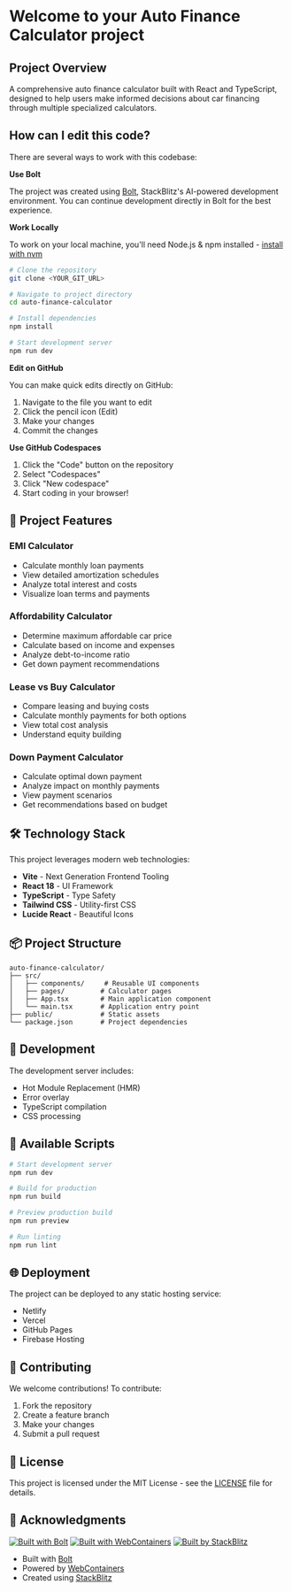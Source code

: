 # Welcome to your Auto Finance Calculator project

## Project Overview

A comprehensive auto finance calculator built with React and TypeScript, designed to help users make informed decisions about car financing through multiple specialized calculators.

## How can I edit this code?

There are several ways to work with this codebase:

**Use Bolt**

The project was created using [Bolt](https://bolt.xt.app), StackBlitz's AI-powered development environment. You can continue development directly in Bolt for the best experience.

**Work Locally**

To work on your local machine, you'll need Node.js & npm installed - [install with nvm](https://github.com/nvm-sh/nvm#installing-and-updating)

```sh
# Clone the repository
git clone <YOUR_GIT_URL>

# Navigate to project directory
cd auto-finance-calculator

# Install dependencies
npm install

# Start development server
npm run dev
```

**Edit on GitHub**

You can make quick edits directly on GitHub:
1. Navigate to the file you want to edit
2. Click the pencil icon (Edit)
3. Make your changes
4. Commit the changes

**Use GitHub Codespaces**

1. Click the "Code" button on the repository
2. Select "Codespaces"
3. Click "New codespace"
4. Start coding in your browser!

## 🚗 Project Features

### EMI Calculator
- Calculate monthly loan payments
- View detailed amortization schedules
- Analyze total interest and costs
- Visualize loan terms and payments

### Affordability Calculator
- Determine maximum affordable car price
- Calculate based on income and expenses
- Analyze debt-to-income ratio
- Get down payment recommendations

### Lease vs Buy Calculator
- Compare leasing and buying costs
- Calculate monthly payments for both options
- View total cost analysis
- Understand equity building

### Down Payment Calculator
- Calculate optimal down payment
- Analyze impact on monthly payments
- View payment scenarios
- Get recommendations based on budget

## 🛠️ Technology Stack

This project leverages modern web technologies:

- **Vite** - Next Generation Frontend Tooling
- **React 18** - UI Framework
- **TypeScript** - Type Safety
- **Tailwind CSS** - Utility-first CSS
- **Lucide React** - Beautiful Icons

## 📦 Project Structure

```
auto-finance-calculator/
├── src/
│   ├── components/     # Reusable UI components
│   ├── pages/         # Calculator pages
│   ├── App.tsx        # Main application component
│   └── main.tsx       # Application entry point
├── public/            # Static assets
└── package.json       # Project dependencies
```

## 🚀 Development

The development server includes:
- Hot Module Replacement (HMR)
- Error overlay
- TypeScript compilation
- CSS processing

## 🔧 Available Scripts

```bash
# Start development server
npm run dev

# Build for production
npm run build

# Preview production build
npm run preview

# Run linting
npm run lint
```

## 🌐 Deployment

The project can be deployed to any static hosting service:
- Netlify
- Vercel
- GitHub Pages
- Firebase Hosting

## 🤝 Contributing

We welcome contributions! To contribute:

1. Fork the repository
2. Create a feature branch
3. Make your changes
4. Submit a pull request

## 📄 License

This project is licensed under the MIT License - see the [LICENSE](LICENSE) file for details.

## 🙏 Acknowledgments

[![Built with Bolt](https://bolt.xt.app/badge)](https://bolt.xt.app)
[![Built with WebContainers](https://img.shields.io/badge/Built%20with-WebContainers-blue)](https://webcontainers.io)
[![Built by StackBlitz](https://img.shields.io/badge/Built%20by-StackBlitz-blue)](https://stackblitz.com)

- Built with [Bolt](https://bolt.xt.app)
- Powered by [WebContainers](https://webcontainers.io)
- Created using [StackBlitz](https://stackblitz.com)

